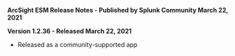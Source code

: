 **ArcSight ESM Release Notes - Published by Splunk Community March 22, 2021**


**Version 1.2.36 - Released March 22, 2021**

* Released as a community-supported app
